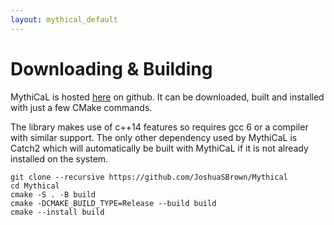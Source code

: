 ```yaml
---
layout: mythical_default
--- 
```


# Downloading & Building 

MythiCaL is hosted [here](https://github.com/JoshuaSBrown/MythiCaL) on github. It can be downloaded,
built and installed with just a few CMake commands. 

The library makes use of c++14 features so requires gcc 6 or a compiler with similar support. The only other dependency used by MythiCaL is Catch2 which will automatically be built with MythiCaL if it is not already installed on the system. 

    git clone --recursive https://github.com/JoshuaSBrown/Mythical
    cd Mythical
    cmake -S . -B build
    cmake -DCMAKE_BUILD_TYPE=Release --build build
    cmake --install build
    
